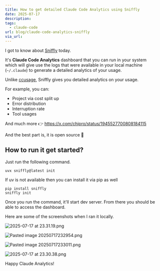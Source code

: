 ```yaml
---
title: How to get detailed Claude Code Analytics using Sniffly
date: 2025-07-17
description: 
tags:
  - claude-code
url: blog/claude-code-analytics-sniffly
via_url:
---
```

I got to know about [Sniffly](https://github.com/chiphuyen/sniffly?tab=readme-ov-file#with-uv-recommended) today.

It's **Claude Code Analytics** dashboard that you can run in your system which will give use the logs that were available in your local machine (`~/.claude`) to generate a detailed analytics of your usage.

Unlike [ccusage](/blog/claude-code-usage/), Sniffly gives you detailed analytics on your usage.

For example, you can:
- Project via cost split up
- Error distribution
- Interruption rate
- Tool usages

And much more 👉 https://x.com/chipro/status/1945527700808184115

And the best part is, it is open source 🌟

## How to run it get started?

Just run the following command. 

```shell
uvx sniffly@latest init
```

If uv is not available then you can install it via pip as well

```shell
pip install sniffly
sniffly init
```

Once you run the command, it'll start dev server. From there you should be able to access the dashboard.

Here are some of the screenshots when I ran it locally.

![2025-07-17 at 23.31.19.png](https://images.nesin.io/qblog/AIEngineerGuide/images/2025-07/2025-07-17-at-23.31.19.png)

![Pasted image 20250717232954.png](https://images.nesin.io/qblog/AIEngineerGuide/images/2025-07/Pasted-image-20250717232954.png)

![Pasted image 20250717233011.png](https://images.nesin.io/qblog/AIEngineerGuide/images/2025-07/Pasted-image-20250717233011.png)

![2025-07-17 at 23.30.38.png](https://images.nesin.io/qblog/AIEngineerGuide/images/2025-07/2025-07-17-at-23.30.38.png)

Happy Claude Analytics!